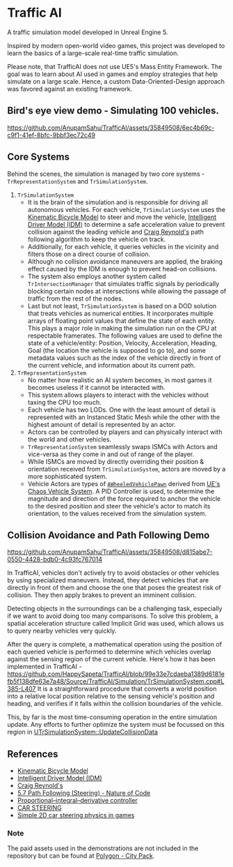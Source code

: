 # Traffic AI
A traffic simulation model developed in Unreal Engine 5.

Inspired by modern open-world video games, this project was developed to learn the basics of a large-scale real-time traffic simulation.

Please note, that TrafficAI does not use UE5's Mass Entity Framework. 
The goal was to learn about AI used in games and employ strategies that help simulate on a large scale. 
Hence, a custom Data-Oriented-Design approach was favored against an existing framework.

## Bird's eye view demo - Simulating 100 vehicles.
https://github.com/AnupamSahu/TrafficAI/assets/35849508/6ec4b69c-c9f1-41ef-8bfc-9bbf3ec72c49

## Core Systems
Behind the scenes, the simulation is managed by two core systems - `TrRepresentationSystem` and `TrSimulationSystem`.
1. `TrSimulationSystem`
   - It is the brain of the simulation and is responsible for driving all autonomous vehicles.
   For each vehicle, `TrSimulationSystem` uses the [Kinematic Bicycle Model](https://thomasfermi.github.io/Algorithms-for-Automated-Driving/Control/BicycleModel.html#id1) to steer and move the vehicle, [Intelligent Driver Model (IDM)](https://www.researchgate.net/publication/1783975_Congested_Traffic_States_in_Empirical_Observations_and_Microscopic_Simulations) to determine a safe acceleration value to prevent collision against the leading vehicle
   and [Craig Reynold's](https://www.researchgate.net/publication/2495826_Steering_Behaviors_For_Autonomous_Characters) path following algorithm to keep the vehicle on track.
   - Additionally, for each vehicle, it queries vehicles in the vicinity and filters those on a direct course of collision.
   - Although no collision avoidance maneuvers are applied, the braking effect caused by the IDM is enough to prevent head-on collisions.
   - The system also employs another system called `TrIntersectionManager` that simulates traffic signals
     by periodically blocking certain nodes at intersections while allowing the passage of traffic from the rest of the nodes.
   - Last but not least, `TrSimulationSystem` is based on a DOD solution that treats vehicles as numerical entities. It incorporates multiple arrays of floating point values that define the state of each 
     entity. This plays a major role in making the simulation run on the CPU at respectable framerates.
     The following values are used to define the state of a vehicle/entity: Position, Velocity, Acceleration, Heading, Goal (the location the vehicle is supposed to go to), and some metadata 
     values such as the index of the vehicle directly in front of the current vehicle, and information about its current path.
2. `TrRepresentationSystem`
   - No matter how realistic an AI system becomes, in most games it becomes useless if it cannot be interacted with.
   - This system allows players to interact with the vehicles without taxing the CPU too much.
   - Each vehicle has two LODs. One with the least amount of detail is represented with an Instanced Static Mesh while the other with the highest amount of detail
     is represented by an actor.
   - Actors can be controlled by players and can physically interact with the world and other vehicles.
   - `TrRepresentationSystem` seamlessly swaps ISMCs with Actors and vice-versa as they come in and out of range of the player.
   - While ISMCs are moved by directly overriding their position & orientation received from `TrSimulationSystem`, actors are moved by a more sophisticated system.
   - Vehicle Actors are types of [`AWheeledVehiclePawn`](https://dev.epicgames.com/documentation/en-us/unreal-engine/API/Plugins/ChaosVehicles/AWheeledVehiclePawn?application_version=5.3) derived from
     [UE's Chaos Vehicle System](https://dev.epicgames.com/documentation/en-us/unreal-engine/vehicles-in-unreal-engine?application_version=5.3).
     A PID Controller is used, to determine the magnitude and direction of the force required to anchor the vehicle to the desired position and steer the vehicle's actor to match its orientation, to
     the values received from the simulation system.

## Collision Avoidance and Path Following Demo
https://github.com/AnupamSahu/TrafficAI/assets/35849508/d815abe7-0550-4428-bdb0-4c93fc767014

In TrafficAI, vehicles don't actively try to avoid obstacles or other vehicles by using specialized maneuvers. Instead, they detect vehicles that are directly in front of them and choose the one that poses the greatest risk of collision. They then apply brakes to prevent an imminent collision. 

Detecting objects in the surroundings can be a challenging task, especially if we want to avoid doing too many comparisons. To solve this problem, a spatial acceleration structure called Implicit Grid was used, which allows us to query nearby vehicles very quickly.

After the query is complete, a mathematical operation using the position of each queried vehicle is performed to determine which vehicles overlap against the sensing region of the current vehicle.
Here's how it has been implemented in TrafficAI - https://github.com/HappySapeta/TrafficAI/blob/99e33e7cdaeba1389d6181efb5f138dfe63e7a48/Source/TrafficAI/Simulation/TrSimulationSystem.cpp#L385-L407
It is a straightforward procedure that converts a world position into a relative local position relative to the sensing vehicle's position and heading,
and verifies if it falls within the collision boundaries of the vehicle.

This, by far is the most time-consuming operation in the entire simulation update. Any efforts to further optimize the system must be focussed on this region in [UTrSimulationSystem::UpdateCollisionData](https://github.com/HappySapeta/TrafficAI/blob/99e33e7cdaeba1389d6181efb5f138dfe63e7a48/Source/TrafficAI/Simulation/TrSimulationSystem.cpp#L373)

## References

* [Kinematic Bicycle Model](https://thomasfermi.github.io/Algorithms-for-Automated-Driving/Control/BicycleModel.html#id1)
* [Intelligent Driver Model (IDM)](https://www.researchgate.net/publication/1783975_Congested_Traffic_States_in_Empirical_Observations_and_Microscopic_Simulations)
* [Craig Reynold's](https://www.researchgate.net/publication/2495826_Steering_Behaviors_For_Autonomous_Characters)
* [5.7 Path Following (Steering) - Nature of Code](https://www.youtube.com/watch?v=rlZYT-uvmGQ)
* [Proportional–integral–derivative controller](https://en.wikipedia.org/wiki/Proportional%E2%80%93integral%E2%80%93derivative_controller)
* [CAR STEERING](https://kidscancode.org/godot_recipes/4.x/2d/car_steering/index.html)
* [Simple 2D car steering physics in games](https://engineeringdotnet.blogspot.com/2010/04/simple-2d-car-physics-in-games.html)

### Note
The paid assets used in the demonstrations are not included in the repository but can be found at [Polygon - City Pack](https://www.unrealengine.com/marketplace/en-US/product/polygon-city-pack).
